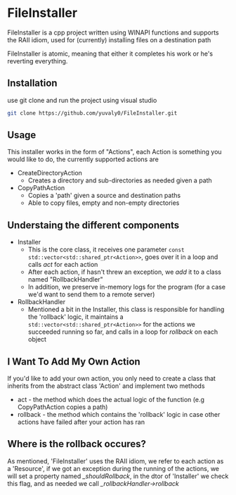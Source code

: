 # FileInstaller

FileInstaller is a cpp project written using WINAPI functions and supports the RAII idiom, used for (currently) installing files on a destination path

FileInstaller is atomic, meaning that either it completes his work or he's reverting everything.

## Installation

use git clone and run the project using visual studio

```bash
git clone https://github.com/yuvaly0/FileInstaller.git
```

## Usage

This installer works in the form of "Actions", each Action is something you would like to do, the currently supported actions are
- CreateDirectoryAction
    - Creates a directory and sub-directories as needed given a path
- CopyPathAction
    - Copies a 'path' given a source and destination paths
    - Able to copy files, empty and non-empty directories

## Understaing the different components
- Installer
    - This is the core class, it receives one parameter
	```const std::vector<std::shared_ptr<Action>>```, goes over it in a loop and calls *act* for each action
    - After each action, if hasn't threw an exception, we *add* it to a class named "RollbackHandler" 
    - In addition, we preserve in-memory logs for the program (for a case we'd want to send them to a remote server)
 - RollbackHandler
    - Mentioned a bit in the Installer, this class is responsible for handling the 'rollback' logic, it maintains a ```std::vector<std::shared_ptr<Action>>``` for the actions we succeeded running so far, and calls in a loop for *rollback* on each object

## I Want To Add My Own Action
If you'd like to add your own action, you only need to create a class that inherits from the abstract class 'Action' and implement two methods
- act - the method which does the actual logic of the function (e.g CopyPathAction copies a path)
- rollback - the method which contains the 'rollback' logic in case other actions have failed after your action has ran

## Where is the rollback occures?
As mentioned, 'FileInstaller' uses the RAII idiom, we refer to each action as a 'Resource', if we got an exception during the running of the actions, we will set a property named *_shouldRollback*, in the dtor of 'Installer' we check this flag, and as needed we call *_rollbackHandler->rollback*
